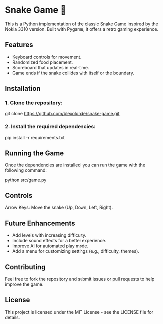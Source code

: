 # Snake Game 🐍

This is a Python implementation of the classic Snake Game inspired by the Nokia 3310 version. Built with Pygame, it offers a retro gaming experience.

## Features
- Keyboard controls for movement.
- Randomized food placement.
- Scoreboard that updates in real-time.
- Game ends if the snake collides with itself or the boundary.

## Installation
### 1. Clone the repository:
   
   git clone https://github.com/blexolonde/snake-game.git
  

### 2. Install the required dependencies:

pip install -r requirements.txt

## Running the Game
Once the dependencies are installed, you can run the game with the following command:

python src/game.py

## Controls
Arrow Keys: Move the snake (Up, Down, Left, Right).


## Future Enhancements
- Add levels with increasing difficulty.
- Include sound effects for a better experience.
- Improve AI for automated play mode.
- Add a menu for customizing settings (e.g., difficulty, themes).


## Contributing
Feel free to fork the repository and submit issues or pull requests to help improve the game.

## License
This project is licensed under the MIT License - see the LICENSE file for details.
